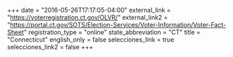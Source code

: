 +++
date = "2016-05-26T17:17:05-04:00"
external_link = "https://voterregistration.ct.gov/OLVR/"
external_link2 = "https://portal.ct.gov/SOTS/Election-Services/Voter-Information/Voter-Fact-Sheet"
registration_type = "online"
state_abbreviation = "CT"
title = "Connecticut"
english_only = false
selecciones_link = true
selecciones_link2 = false
+++
